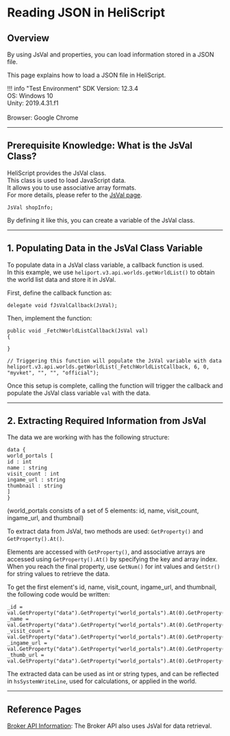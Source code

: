 # Reading JSON in HeliScript

## Overview

By using JsVal and properties, you can load information stored in a JSON file.

This page explains how to load a JSON file in HeliScript.

!!! info "Test Environment"
    SDK Version: 12.3.4<br>
    OS: Windows 10<br>
    Unity: 2019.4.31.f1<br>  
    Browser: Google Chrome

---

## Prerequisite Knowledge: What is the JsVal Class?

HeliScript provides the JsVal class.  
This class is used to load JavaScript data.  
It allows you to use associative array formats.  
For more details, please refer to the [JsVal page](https://vrhikky.github.io/VketCloudSDK_Documents/latest/ExternalAPI/JsVal.html).

```
JsVal shopInfo;
```

By defining it like this, you can create a variable of the JsVal class.

---

## 1. Populating Data in the JsVal Class Variable

To populate data in a JsVal class variable, a callback function is used.  
In this example, we use `heliport.v3.api.worlds.getWorldList()` to obtain the world list data and store it in JsVal.

First, define the callback function as:

```
delegate void fJsValCallback(JsVal);
```

Then, implement the function:

```
public void _FetchWorldListCallback(JsVal val)
{

}

// Triggering this function will populate the JsVal variable with data
heliport.v3.api.worlds.getWorldList(_FetchWorldListCallback, 6, 0, "myvket", "", "", "official");
```


Once this setup is complete, calling the function will trigger the callback and populate the JsVal class variable `val` with the data.

---

## 2. Extracting Required Information from JsVal

The data we are working with has the following structure:

```
data {
world_portals [
id : int
name : string
visit_count : int
ingame_url : string
thumbnail : string
]
}
```

(world_portals consists of a set of 5 elements: id, name, visit_count, ingame_url, and thumbnail)

To extract data from JsVal, two methods are used: `GetProperty()` and `GetProperty().At()`.

Elements are accessed with `GetProperty()`, and associative arrays are accessed using `GetProperty().At()` by specifying the key and array index.  
When you reach the final property, use `GetNum()` for int values and `GetStr()` for string values to retrieve the data.

To get the first element's id, name, visit_count, ingame_url, and thumbnail, the following code would be written:

```
_id = val.GetProperty("data").GetProperty("world_portals").At(0).GetProperty("id").GetNum(); _name = val.GetProperty("data").GetProperty("world_portals").At(0).GetProperty("name").GetStr(); _visit_count = val.GetProperty("data").GetProperty("world_portals").At(0).GetProperty("visit_count").GetNum(); _ingame_url = val.GetProperty("data").GetProperty("world_portals").At(0).GetProperty("ingame_url").GetStr(); _thumb_url = val.GetProperty("data").GetProperty("world_portals").At(0).GetProperty("thumbnail").GetStr();
```

The extracted data can be used as int or string types, and can be reflected in `hsSystemWriteLine`, used for calculations, or applied in the world.

---

## Reference Pages

[Broker API Information](https://vrhikky.github.io/VketCloudSDK_Documents/latest/ExternalAPI/BrokerAPI.html): The Broker API also uses JsVal for data retrieval.